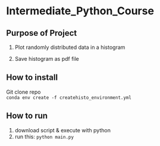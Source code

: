 # Intermediate_Python_Course

## Purpose of Project
1. Plot randomly distributed data in a histogram

2. Save histogram as pdf file

## How to install
Git clone repo  
`conda env create -f createhisto_environment.yml`
## How to run
1. download script & execute with python
2. run this:
`python main.py`
